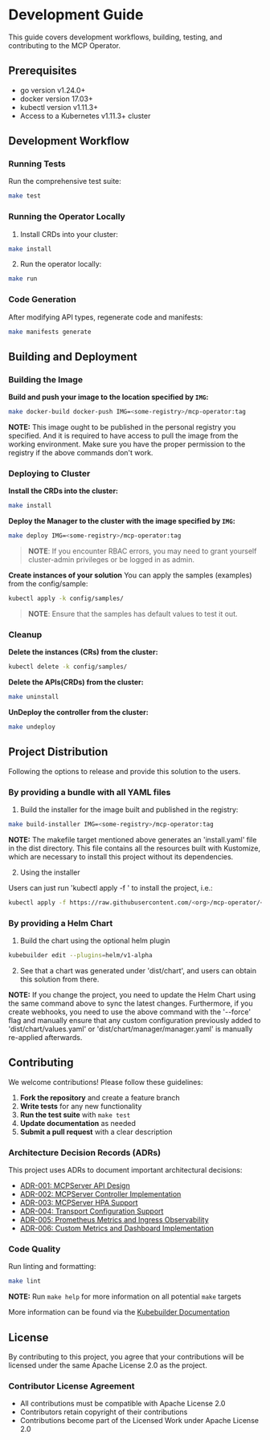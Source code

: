 # Development Guide

This guide covers development workflows, building, testing, and contributing to the MCP Operator.

## Prerequisites

- go version v1.24.0+
- docker version 17.03+
- kubectl version v1.11.3+
- Access to a Kubernetes v1.11.3+ cluster

## Development Workflow

### Running Tests

Run the comprehensive test suite:

```sh
make test
```

### Running the Operator Locally

1. Install CRDs into your cluster:
```sh
make install
```

2. Run the operator locally:
```sh
make run
```

### Code Generation

After modifying API types, regenerate code and manifests:

```sh
make manifests generate
```

## Building and Deployment

### Building the Image

**Build and push your image to the location specified by `IMG`:**

```sh
make docker-build docker-push IMG=<some-registry>/mcp-operator:tag
```

**NOTE:** This image ought to be published in the personal registry you specified.
And it is required to have access to pull the image from the working environment.
Make sure you have the proper permission to the registry if the above commands don't work.

### Deploying to Cluster

**Install the CRDs into the cluster:**

```sh
make install
```

**Deploy the Manager to the cluster with the image specified by `IMG`:**

```sh
make deploy IMG=<some-registry>/mcp-operator:tag
```

> **NOTE**: If you encounter RBAC errors, you may need to grant yourself cluster-admin
privileges or be logged in as admin.

**Create instances of your solution**
You can apply the samples (examples) from the config/sample:

```sh
kubectl apply -k config/samples/
```

>**NOTE**: Ensure that the samples has default values to test it out.

### Cleanup

**Delete the instances (CRs) from the cluster:**

```sh
kubectl delete -k config/samples/
```

**Delete the APIs(CRDs) from the cluster:**

```sh
make uninstall
```

**UnDeploy the controller from the cluster:**

```sh
make undeploy
```

## Project Distribution

Following the options to release and provide this solution to the users.

### By providing a bundle with all YAML files

1. Build the installer for the image built and published in the registry:

```sh
make build-installer IMG=<some-registry>/mcp-operator:tag
```

**NOTE:** The makefile target mentioned above generates an 'install.yaml'
file in the dist directory. This file contains all the resources built
with Kustomize, which are necessary to install this project without its
dependencies.

2. Using the installer

Users can just run 'kubectl apply -f <URL for YAML BUNDLE>' to install
the project, i.e.:

```sh
kubectl apply -f https://raw.githubusercontent.com/<org>/mcp-operator/<tag or branch>/dist/install.yaml
```

### By providing a Helm Chart

1. Build the chart using the optional helm plugin

```sh
kubebuilder edit --plugins=helm/v1-alpha
```

2. See that a chart was generated under 'dist/chart', and users
can obtain this solution from there.

**NOTE:** If you change the project, you need to update the Helm Chart
using the same command above to sync the latest changes. Furthermore,
if you create webhooks, you need to use the above command with
the '--force' flag and manually ensure that any custom configuration
previously added to 'dist/chart/values.yaml' or 'dist/chart/manager/manager.yaml'
is manually re-applied afterwards.

## Contributing

We welcome contributions! Please follow these guidelines:

1. **Fork the repository** and create a feature branch
2. **Write tests** for any new functionality
3. **Run the test suite** with `make test`
4. **Update documentation** as needed
5. **Submit a pull request** with a clear description

### Architecture Decision Records (ADRs)

This project uses ADRs to document important architectural decisions:

- [ADR-001: MCPServer API Design](docs/adr-001-mcpserver-api-design.md)
- [ADR-002: MCPServer Controller Implementation](docs/adr-002-mcpserver-controller-implementation.md)
- [ADR-003: MCPServer HPA Support](docs/adr-003-mcpserver-hpa-support.md)
- [ADR-004: Transport Configuration Support](docs/adr-004-transport-configuration-support.md)
- [ADR-005: Prometheus Metrics and Ingress Observability](docs/adr-005-observability.md)
- [ADR-006: Custom Metrics and Dashboard Implementation](docs/adr-006-customer-metrics-and-dashboard.md)

### Code Quality

Run linting and formatting:

```sh
make lint
```

**NOTE:** Run `make help` for more information on all potential `make` targets

More information can be found via the [Kubebuilder Documentation](https://book.kubebuilder.io/introduction.html)

## License

By contributing to this project, you agree that your contributions will be licensed under the same Apache License 2.0 as the project.

### Contributor License Agreement
- All contributions must be compatible with Apache License 2.0
- Contributors retain copyright of their contributions
- Contributions become part of the Licensed Work under Apache License 2.0